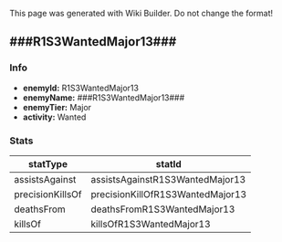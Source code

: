 <span class="wiki-builder">This page was generated with Wiki Builder. Do not change the format!</span>

## ###R1S3WantedMajor13###
### Info
* **enemyId:** R1S3WantedMajor13
* **enemyName:** ###R1S3WantedMajor13###
* **enemyTier:** Major
* **activity:** Wanted

### Stats
statType | statId
-------- | ------
assistsAgainst | assistsAgainstR1S3WantedMajor13
precisionKillsOf | precisionKillOfR1S3WantedMajor13
deathsFrom | deathsFromR1S3WantedMajor13
killsOf | killsOfR1S3WantedMajor13

